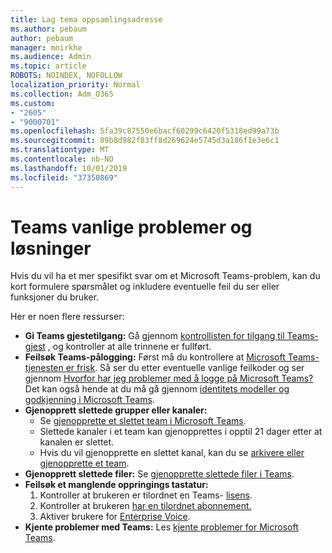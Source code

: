 ```yaml
---
title: Lag tema oppsamlingsadresse
ms.author: pebaum
author: pebaum
manager: mnirkhe
ms.audience: Admin
ms.topic: article
ROBOTS: NOINDEX, NOFOLLOW
localization_priority: Normal
ms.collection: Adm_O365
ms.custom:
- "2605"
- "9000701"
ms.openlocfilehash: 5fa39c87550e6bacf60299c6420f5318ed99a73b
ms.sourcegitcommit: 89b8d982f83ff8d269624e5745d3a186f1e3e6c1
ms.translationtype: MT
ms.contentlocale: nb-NO
ms.lasthandoff: 10/01/2019
ms.locfileid: "37350869"
---
```

#   <a name="teams-common-issues-and-resolutions"></a>Teams vanlige problemer og løsninger

Hvis du vil ha et mer spesifikt svar om et Microsoft Teams-problem, kan du kort formulere spørsmålet og inkludere eventuelle feil du ser eller funksjoner du bruker.

Her er noen flere ressurser:

- **Gi Teams gjestetilgang:** Gå gjennom [kontrollisten for tilgang til Teams-gjest](https://docs.microsoft.com/microsoftteams/guest-access-checklist) , og kontroller at alle trinnene er fullført.
- **Feilsøk Teams-pålogging:** Først må du kontrollere at [Microsoft Teams-tjenesten er frisk](https://admin.microsoft.com/Adminportal/Home?source=applauncher#/servicehealth). Så ser du etter eventuelle vanlige feilkoder og ser gjennom [Hvorfor har jeg problemer med å logge på Microsoft Teams?](https://support.office.com/article/a02f683b-61a3-4008-9447-ee60c5593b0f)  Det kan også hende at du må gå gjennom [identitets modeller og godkjenning i Microsoft Teams](https://docs.microsoft.com/MicrosoftTeams/identify-models-authentication).
- **Gjenopprett slettede grupper eller kanaler:** 
    - Se [gjenopprette et slettet team i Microsoft Teams](https://blogs.technet.microsoft.com/skypehybridguy/2017/07/23/restoring-a-deleted-team-in-microsoft-teams/).
    - Slettede kanaler i et team kan gjenopprettes i opptil 21 dager etter at kanalen er slettet. 
    - Hvis du vil gjenopprette en slettet kanal, kan du se [arkivere eller gjenopprette et team](https://support.office.com/article/archive-or-restore-a-team-dc161cfd-b328-440f-974b-5da5bd98b5a7).
- **Gjenopprett slettede filer:** Se [gjenopprette slettede filer i Teams](https://support.office.com/article/recover-deleted-files-in-teams-a591d771-89a6-49e2-ab7e-271936fe3c4e).
- **Feilsøk et manglende oppringings tastatur:**  
    1. Kontroller at brukeren er tilordnet en Teams- [lisens](https://docs.microsoft.com/MicrosoftTeams/assign-teams-licenses).
    2. Kontroller at brukeren [har en tilordnet abonnement.](https://docs.microsoft.com/MicrosoftTeams/calling-plan-landing-page)
    3. Aktiver brukere for [Enterprise Voice](https://docs.microsoft.com/en-us/skypeforbusiness/skype-for-business-hybrid-solutions/plan-your-phone-system-cloud-pbx-solution/enable-users-for-enterprise-voice-online-and-phone-system-voicemail#to-enable-your-users-for-phone-system-in-office-365-voice-and-voicemail).
- **Kjente problemer med Teams:** Les [kjente problemer for Microsoft Teams](https://docs.microsoft.com/microsoftteams/known-issues).